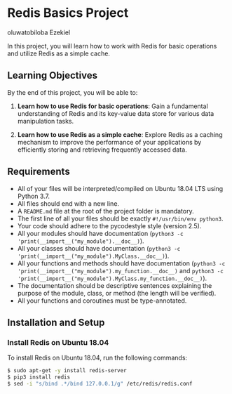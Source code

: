 # Redis Basics Project
oluwatobiloba Ezekiel

In this project, you will learn how to work with Redis for basic operations and utilize Redis as a simple cache.

## Learning Objectives

By the end of this project, you will be able to:

1. **Learn how to use Redis for basic operations**: Gain a fundamental understanding of Redis and its key-value data store for various data manipulation tasks.

2. **Learn how to use Redis as a simple cache**: Explore Redis as a caching mechanism to improve the performance of your applications by efficiently storing and retrieving frequently accessed data.

## Requirements

- All of your files will be interpreted/compiled on Ubuntu 18.04 LTS using Python 3.7.
- All files should end with a new line.
- A `README.md` file at the root of the project folder is mandatory.
- The first line of all your files should be exactly `#!/usr/bin/env python3`.
- Your code should adhere to the pycodestyle style (version 2.5).
- All your modules should have documentation (`python3 -c 'print(__import__("my_module").__doc__)`).
- All your classes should have documentation (`python3 -c 'print(__import__("my_module").MyClass.__doc__)`).
- All your functions and methods should have documentation (`python3 -c 'print(__import__("my_module").my_function.__doc__)` and `python3 -c 'print(__import__("my_module").MyClass.my_function.__doc__)`).
- The documentation should be descriptive sentences explaining the purpose of the module, class, or method (the length will be verified).
- All your functions and coroutines must be type-annotated.

## Installation and Setup

### Install Redis on Ubuntu 18.04

To install Redis on Ubuntu 18.04, run the following commands:

```bash
$ sudo apt-get -y install redis-server
$ pip3 install redis
$ sed -i "s/bind .*/bind 127.0.0.1/g" /etc/redis/redis.conf
